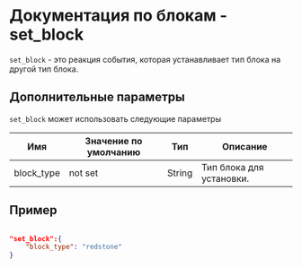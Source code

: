 # Документация по блокам - set_block

`set_block` - это реакция события, которая устанавливает тип блока на другой тип блока.

## Дополнительные параметры

`set_block` может использовать следующие параметры

| Имя        | Значение по умолчанию | Тип    | Описание                 |
|------------|-----------------------|--------|--------------------------|
| block_type | not set               | String | Тип блока для установки. |

## Пример

``` json

"set_block":{
    "block_type": "redstone"
}
```
